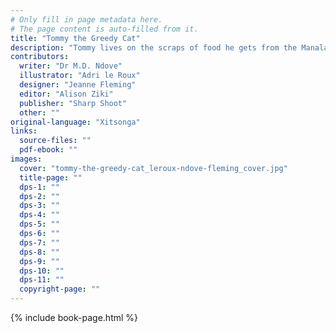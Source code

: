 ```yaml
---
# Only fill in page metadata here.
# The page content is auto-filled from it.
title: "Tommy the Greedy Cat"
description: "Tommy lives on the scraps of food he gets from the Manala family. When the Manala family goes on holiday, how will Tommy survive?"
contributors:
  writer: "Dr M.D. Ndove"
  illustrator: "Adri le Roux"
  designer: "Jeanne Fleming"
  editor: "Alison Ziki"
  publisher: "Sharp Shoot"
  other: ""
original-language: "Xitsonga"
links:
  source-files: ""
  pdf-ebook: ""
images:
  cover: "tommy-the-greedy-cat_leroux-ndove-fleming_cover.jpg"
  title-page: ""
  dps-1: ""
  dps-2: ""
  dps-3: ""
  dps-4: ""
  dps-5: ""
  dps-6: ""
  dps-7: ""
  dps-8: ""
  dps-9: ""
  dps-10: ""
  dps-11: ""
  copyright-page: ""
---
```


{% include book-page.html %}

